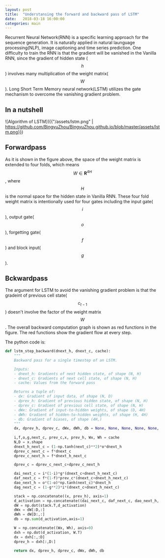 ```yaml
---
layout: post
title:  "Understansing the forward and backward pass of LSTM"
date:   2018-03-18 16:00:00
categories: main
---
```


Recurrent Neural Network(RNN) is a specific learning approach for the sequence generation. It is naturally applied in natural launguage processing(NLP), image captioning and time series prediction. One difficulty to train the RNN is that the gradient will be vanished in the Vanilla RNN, since the gradient of hidden state ($$h$$) involves many multiplication of the weight matrix($$W$$). Long Short Term Memory neural network(LSTM) utilizes the gate mechanism to overcome the vanishing gradient problem.

## In a nutshell

![Algorithm of LSTM]({{"/assets/lstm.png" | https://github.com/BingyuZhou/BingyuZhou.github.io/blob/master/assets/lstm.png}})

## Forwardpass

As it is shown in the figure above, the space of the weight matrix is extended to four folds, which means $$W \in \mathbf{R}^{4H}$$, where $$H$$ is the normal space for the hidden state in Vanilla RNN. These four fold weight matrix is intentionally used for four gates including the input gate($$i$$), output gate($$o$$), forgetting gate($$f$$) and block input($$g$$).

## Bckwardpass

The argument for LSTM to avoid the vanishing gradient problem is that the gradeint of previous cell state($$c_{t-1}$$) doesn't involve the factor of the weight matrix $$W$$. The overall backward computation graph is shown as red functions in the figure. The red functions show the gradient flow at every step. 

The python code is:

```python
def lstm_step_backward(dnext_h, dnext_c, cache):
    """
    Backward pass for a single timestep of an LSTM.

    Inputs:
    - dnext_h: Gradients of next hidden state, of shape (N, H)
    - dnext_c: Gradients of next cell state, of shape (N, H)
    - cache: Values from the forward pass

    Returns a tuple of:
    - dx: Gradient of input data, of shape (N, D)
    - dprev_h: Gradient of previous hidden state, of shape (N, H)
    - dprev_c: Gradient of previous cell state, of shape (N, H)
    - dWx: Gradient of input-to-hidden weights, of shape (D, 4H)
    - dWh: Gradient of hidden-to-hidden weights, of shape (H, 4H)
    - db: Gradient of biases, of shape (4H,)
    """
    dx, dprev_h, dprev_c, dWx, dWh, db = None, None, None, None, None, None
    
    i,f,o,g,next_c, prev_c,x, prev_h, Wx, Wh = cache
    N,D = x.shape
    dnext_h_next_c = (1-np.tanh(next_c)**2)*o*dnext_h
    dprev_c_next_c = f*dnext_c
    dprev_c_next_h = f*dnext_h_next_c

    dprev_c = dprev_c_next_c+dprev_c_next_h

    dai_next_c = i*(1-i)*g*(dnext_c+dnext_h_next_c)
    daf_next_c = f*(1-f)*prev_c*(dnext_c+dnext_h_next_c)
    dao_next_h = o*(1-o)*np.tanh(next_c)*dnext_h
    dag_next_c = (1-g**2)*i*(dnext_c+dnext_h_next_c)

    stack = np.concatenate((x, prev_h), axis=1)
    d_activation = np.concatenate((dai_next_c, daf_next_c, dao_next_h, dag_next_c), axis=1)
    dW = np.dot(stack.T,d_activation)
    dWx = dW[:D,:]
    dWh = dW[D:,:]
    db = np.sum(d_activation,axis=1)

    W = np.concatenate((Wx, Wh), axis=0)
    dxh = np.dot(d_activation, W.T)
    dx = dxh[:,:D]
    dprev_h = dxh[:,D:]

    return dx, dprev_h, dprev_c, dWx, dWh, db
```